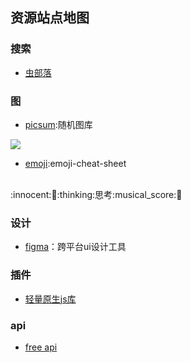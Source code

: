 ## 资源站点地图

### 搜索

- [虫部落](https://search.chongbuluo.com/)

### 图
- [picsum](https://picsum.photos/):随机图库

<img src="https://picsum.photos/200"/>

- [emoji](https://github.com/ikatyang/emoji-cheat-sheet#smileys--emotion):emoji-cheat-sheet
<br>
:innocent:🥺:thinking:思考:musical_score:🎵

### 设计

- [figma](https://www.figma.com/)：跨平台ui设计工具

### 插件

- [轻量原生js库](https://vanillalist.top/)


### api

- [free api](https://www.free-api.com/)
